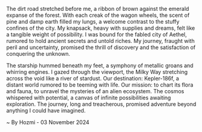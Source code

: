 
The dirt road stretched before me, a ribbon of brown against the emerald expanse of the forest. With each creak of the wagon wheels, the scent of pine and damp earth filled my lungs, a welcome contrast to the stuffy confines of the city. My knapsack, heavy with supplies and dreams, felt like a tangible weight of possibility. I was bound for the fabled city of Aethel, rumored to hold ancient secrets and untold riches. My journey, fraught with peril and uncertainty, promised the thrill of discovery and the satisfaction of conquering the unknown.

The starship hummed beneath my feet, a symphony of metallic groans and whirring engines. I gazed through the viewport, the Milky Way stretching across the void like a river of stardust. Our destination: Kepler-186f, a distant world rumored to be teeming with life. Our mission: to chart its flora and fauna, to unravel the mysteries of an alien ecosystem. The cosmos whispered with potential, a canvas of infinite possibilities awaiting exploration. The journey, long and treacherous, promised adventure beyond anything I could have imagined. 

~ By Hozmi - 03 November 2024
